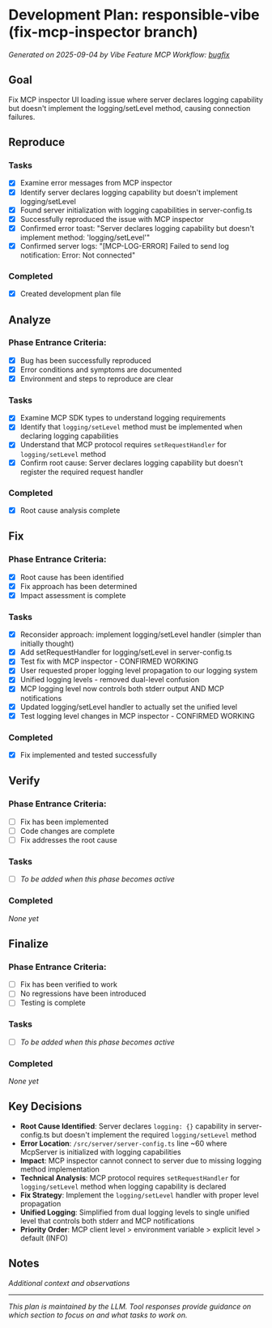 # Development Plan: responsible-vibe (fix-mcp-inspector branch)

*Generated on 2025-09-04 by Vibe Feature MCP*
*Workflow: [bugfix](https://mrsimpson.github.io/responsible-vibe-mcp/workflows/bugfix)*

## Goal
Fix MCP inspector UI loading issue where server declares logging capability but doesn't implement the logging/setLevel method, causing connection failures.

## Reproduce
### Tasks
- [x] Examine error messages from MCP inspector
- [x] Identify server declares logging capability but doesn't implement logging/setLevel
- [x] Found server initialization with logging capabilities in server-config.ts
- [x] Successfully reproduced the issue with MCP inspector
- [x] Confirmed error toast: "Server declares logging capability but doesn't implement method: 'logging/setLevel'"
- [x] Confirmed server logs: "[MCP-LOG-ERROR] Failed to send log notification: Error: Not connected"

### Completed
- [x] Created development plan file

## Analyze

### Phase Entrance Criteria:
- [x] Bug has been successfully reproduced
- [x] Error conditions and symptoms are documented
- [x] Environment and steps to reproduce are clear

### Tasks
- [x] Examine MCP SDK types to understand logging requirements
- [x] Identify that `logging/setLevel` method must be implemented when declaring logging capabilities
- [x] Understand that MCP protocol requires `setRequestHandler` for `logging/setLevel` method
- [x] Confirm root cause: Server declares logging capability but doesn't register the required request handler

### Completed
- [x] Root cause analysis complete

## Fix

### Phase Entrance Criteria:
- [x] Root cause has been identified
- [x] Fix approach has been determined
- [x] Impact assessment is complete

### Tasks
- [x] Reconsider approach: implement logging/setLevel handler (simpler than initially thought)
- [x] Add setRequestHandler for logging/setLevel in server-config.ts
- [x] Test fix with MCP inspector - CONFIRMED WORKING
- [x] User requested proper logging level propagation to our logging system
- [x] Unified logging levels - removed dual-level confusion
- [x] MCP logging level now controls both stderr output AND MCP notifications
- [x] Updated logging/setLevel handler to actually set the unified level
- [x] Test logging level changes in MCP inspector - CONFIRMED WORKING

### Completed
- [x] Fix implemented and tested successfully

## Verify

### Phase Entrance Criteria:
- [ ] Fix has been implemented
- [ ] Code changes are complete
- [ ] Fix addresses the root cause

### Tasks
- [ ] *To be added when this phase becomes active*

### Completed
*None yet*

## Finalize

### Phase Entrance Criteria:
- [ ] Fix has been verified to work
- [ ] No regressions have been introduced
- [ ] Testing is complete
### Tasks
- [ ] *To be added when this phase becomes active*

### Completed
*None yet*

## Key Decisions
- **Root Cause Identified**: Server declares `logging: {}` capability in server-config.ts but doesn't implement the required `logging/setLevel` method
- **Error Location**: `/src/server/server-config.ts` line ~60 where McpServer is initialized with logging capabilities
- **Impact**: MCP inspector cannot connect to server due to missing logging method implementation
- **Technical Analysis**: MCP protocol requires `setRequestHandler` for `logging/setLevel` method when logging capability is declared
- **Fix Strategy**: Implement the `logging/setLevel` handler with proper level propagation
- **Unified Logging**: Simplified from dual logging levels to single unified level that controls both stderr and MCP notifications
- **Priority Order**: MCP client level > environment variable > explicit level > default (INFO)

## Notes
*Additional context and observations*

---
*This plan is maintained by the LLM. Tool responses provide guidance on which section to focus on and what tasks to work on.*

